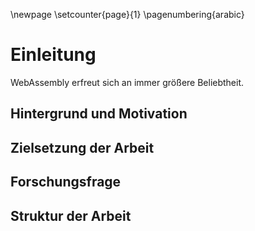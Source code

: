 \newpage
\setcounter{page}{1}
\pagenumbering{arabic}
# Einleitung
WebAssembly erfreut sich an immer größere Beliebtheit. 

## Hintergrund und Motivation

## Zielsetzung der Arbeit

## Forschungsfrage

## Struktur der Arbeit
